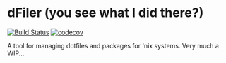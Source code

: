 # dFiler (you see what I did there?)

[![Build Status](https://travis-ci.org/pseudomuto/dfiler.svg?branch=master)](https://travis-ci.org/pseudomuto/dfiler)
[![codecov](https://codecov.io/gh/pseudomuto/dfiler/branch/master/graph/badge.svg)](https://codecov.io/gh/pseudomuto/dfiler)

A tool for managing dotfiles and packages for 'nix systems. Very much a WIP...
